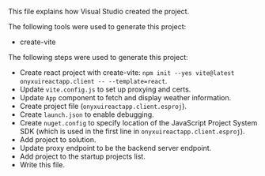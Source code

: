 This file explains how Visual Studio created the project.

The following tools were used to generate this project:
- create-vite

The following steps were used to generate this project:
- Create react project with create-vite: `npm init --yes vite@latest onyxuireactapp.client -- --template=react`.
- Update `vite.config.js` to set up proxying and certs.
- Update `App` component to fetch and display weather information.
- Create project file (`onyxuireactapp.client.esproj`).
- Create `launch.json` to enable debugging.
- Create `nuget.config` to specify location of the JavaScript Project System SDK (which is used in the first line in `onyxuireactapp.client.esproj`).
- Add project to solution.
- Update proxy endpoint to be the backend server endpoint.
- Add project to the startup projects list.
- Write this file.
